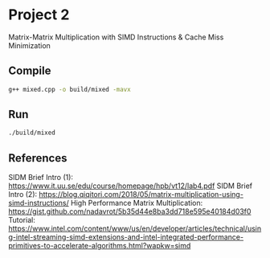 # Project 2

Matrix-Matrix Multiplication with SIMD Instructions & Cache Miss Minimization

## Compile

```bash
g++ mixed.cpp -o build/mixed -mavx
```

## Run

```bash
./build/mixed 
```

## References

SIDM Brief Intro (1): https://www.it.uu.se/edu/course/homepage/hpb/vt12/lab4.pdf
SIDM Brief Intro (2): https://blog.qiqitori.com/2018/05/matrix-multiplication-using-simd-instructions/
High Performance Matrix Multiplication: https://gist.github.com/nadavrot/5b35d44e8ba3dd718e595e40184d03f0
Tutorial: https://www.intel.com/content/www/us/en/developer/articles/technical/using-intel-streaming-simd-extensions-and-intel-integrated-performance-primitives-to-accelerate-algorithms.html?wapkw=simd
